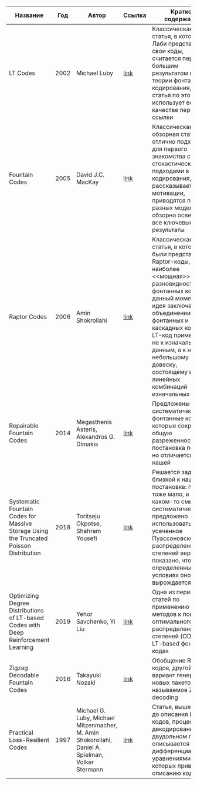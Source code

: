 | Название | Год | Автор | Ссылка | Краткое содержание |
| -------- |---- | ----- | ------ | ---- |
|LT Codes|2002|Michael Luby|[link](https://ieeexplore.ieee.org/document/1181950)|Классическая статья, в которой Лаби представил свои коды, считается первым большим результатом в теории фонтанного кодирования,всякая статья по этой теме использует ее в качестве первой ссылки|
|Fountain Codes|2005|David J.C. MacKay|[link](https://www.scirp.org/reference/referencespapers?referenceid=896692)|Классическая обзорная статья, отлично подходит для первого знакомства со стохастическими подходами в теории кодирования, рассказывается о мотивации, приводятся примеры разных моделей, обзорно освещаются все ключевые результаты|
|Raptor Codes|2006|Amin Shokrollahi|[link](https://ieeexplore.ieee.org/document/1638543)|Классическая статья, в которой были представлены Raptor-коды, наиболее <<мощная>> разновидность фонтанных кодов на данный момент, идея заключается в объединении идеи фонтанных и каскадных кодов: LT-код применяется не к изначальным данным, а к ним и небольшому довеску, состоящему из линейных комбинаций изначальных пакетов| 
|Repairable Fountain Codes|2014|Megasthenis Asteris, Alexandros G. Dimakis|[link](https://arxiv.org/pdf/1401.0734)|Предложены систематические фонтанные коды, которые сохраняют общую разреженность, их постановка похожа, но отличается от нашей|
|Systematic Fountain Codes for Massive Storage Using the Truncated Poisson Distribution|2018|Toritseju Okpotse, Shahram Yousefi|[link](https://ieeexplore.ieee.org/document/8519783)|Решается задача в близкой к нашей постановке: пакетов тоже мало, и код в каком-то смысле систематический; предложено использовать усеченное Пуассоновское распределение для степеней вершин, показано, что при определенных условиях оно вырождается|
|Optimizing Degree Distributions of LT-based Codes with Deep Reinforcement Learning|2019|Yehor Savchenko, Yi Liu|[link](https://ieeexplore.ieee.org/abstract/document/8845185)|Одна из первых статей по применению RL методов к поиску оптимального распределения степеней (ODD) в LT-based фонтанных кодах|
|Zigzag Decodable Fountain Codes|2016|Takayuki Nozaki|[link](https://arxiv.org/abs/1605.09125)|Обобщение Raptor-кодов, другой вариант генерации новых пакетов: так называемое Zigzag decoding|
|Practical Loss-Resilient Codes|1997|Michael G. Luby, Michael Mitzenmacher, M. Amin Shokorollahi, Daniel A. Spielman, Volker Stermann|[link](https://www.eecs.harvard.edu/~michaelm/NEWWORK/postscripts/losscodes.pdf)|Статья, вышедшая до описания LT-кодов, процесс декодирования на двудольном графе описывается дифференциальными уравнениями, анализ которых приводит к описанию кода|
